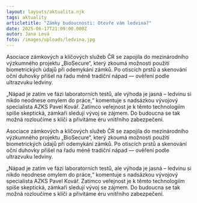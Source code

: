 ```yaml
---
layout: layouts/aktualita.njk
tags: aktuality
articletitle: "Zámky budoucnosti: Otevře vám ledvina?"
date: 2025-06-17T21:09:00.000Z
autor: Jana Levá
foto: /images/uploads/ledvina.jpg
---
```

Asociace zámkových a klíčových služeb ČR se zapojila do mezinárodního výzkumného projektu „BioSecure“, který zkoumá možnosti použití biometrických údajů při odemykání zámků. Po otiscích prstů a skenování oční duhovky přišel na řadu méně tradiční nápad — ověření podle ultrazvuku ledviny.

„Nápad je zatím ve fázi laboratorních testů, ale výhoda je jasná – ledvinu si nikdo neodnese omylem do práce,“ komentuje s nadsázkou vývojový specialista AZKS Pavel Kovář. Zatímco veřejnost je k těmto technologiím spíše skeptická, zámkaři sledují vývoj se zájmem. Do budoucna se tak možná rozloučíme s klíči a přivítáme éru vnitřního zabezpečení.

Asociace zámkových a klíčových služeb ČR se zapojila do mezinárodního výzkumného projektu „BioSecure“, který zkoumá možnosti použití biometrických údajů při odemykání zámků. Po otiscích prstů a skenování oční duhovky přišel na řadu méně tradiční nápad — ověření podle ultrazvuku ledviny.

„Nápad je zatím ve fázi laboratorních testů, ale výhoda je jasná – ledvinu si nikdo neodnese omylem do práce,“ komentuje s nadsázkou vývojový specialista AZKS Pavel Kovář. Zatímco veřejnost je k těmto technologiím spíše skeptická, zámkaři sledují vývoj se zájmem. Do budoucna se tak možná rozloučíme s klíči a přivítáme éru vnitřního zabezpečení.
